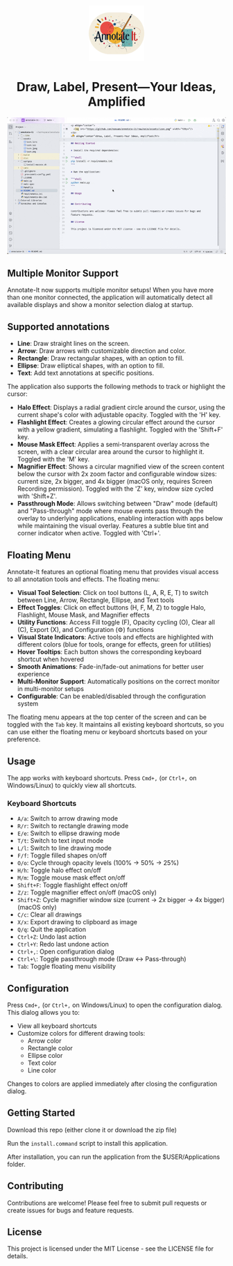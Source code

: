 <p style="text-align: center;">
  <img alt="Application Logo" src="https://github.com/namuan/annotate-it/raw/main/assets/icon.png" width="128px"/>
</p>
<h1 style="text-align: center;">Draw, Label, Present—Your Ideas, Amplified</h1>

![](assets/demo.gif)

## Multiple Monitor Support

Annotate-It now supports multiple monitor setups! When you have more than one monitor connected, the application will automatically detect all available displays and show a monitor selection dialog at startup.

## Supported annotations

* **Line**: Draw straight lines on the screen.
* **Arrow**: Draw arrows with customizable direction and color.
* **Rectangle**: Draw rectangular shapes, with an option to fill.
* **Ellipse**: Draw elliptical shapes, with an option to fill.
* **Text**: Add text annotations at specific positions.

The application also supports the following methods to track or highlight the cursor:

* **Halo Effect**: Displays a radial gradient circle around the cursor, using the current shape's color with adjustable opacity. Toggled with the 'H' key.
* **Flashlight Effect**: Creates a glowing circular effect around the cursor with a yellow gradient, simulating a flashlight. Toggled with the 'Shift+F' key.
* **Mouse Mask Effect**: Applies a semi-transparent overlay across the screen, with a clear circular area around the cursor to highlight it. Toggled with the 'M' key.
* **Magnifier Effect**: Shows a circular magnified view of the screen content below the cursor with 2x zoom factor and configurable window sizes: current size, 2x bigger, and 4x bigger (macOS only, requires Screen Recording permission). Toggled with the 'Z' key, window size cycled with 'Shift+Z'.
* **Passthrough Mode**: Allows switching between "Draw" mode (default) and "Pass-through" mode where mouse events pass through the overlay to underlying applications, enabling interaction with apps below while maintaining the visual overlay. Features a subtle blue tint and corner indicator when active. Toggled with 'Ctrl+\'.

## Floating Menu

Annotate-It features an optional floating menu that provides visual access to all annotation tools and effects. The floating menu:

* **Visual Tool Selection**: Click on tool buttons (L, A, R, E, T) to switch between Line, Arrow, Rectangle, Ellipse, and Text tools
* **Effect Toggles**: Click on effect buttons (H, F, M, Z) to toggle Halo, Flashlight, Mouse Mask, and Magnifier effects
* **Utility Functions**: Access Fill toggle (F), Opacity cycling (O), Clear all (C), Export (X), and Configuration (⚙) functions
* **Visual State Indicators**: Active tools and effects are highlighted with different colors (blue for tools, orange for effects, green for utilities)
* **Hover Tooltips**: Each button shows the corresponding keyboard shortcut when hovered
* **Smooth Animations**: Fade-in/fade-out animations for better user experience
* **Multi-Monitor Support**: Automatically positions on the correct monitor in multi-monitor setups
* **Configurable**: Can be enabled/disabled through the configuration system

The floating menu appears at the top center of the screen and can be toggled with the `Tab` key. It maintains all existing keyboard shortcuts, so you can use either the floating menu or keyboard shortcuts based on your preference.

## Usage

The app works with keyboard shortcuts.
Press `Cmd+,` (or `Ctrl+,` on Windows/Linux) to quickly view all shortcuts.

### Keyboard Shortcuts

- `A/a`: Switch to arrow drawing mode
- `R/r`: Switch to rectangle drawing mode
- `E/e`: Switch to ellipse drawing mode
- `T/t`: Switch to text input mode
- `L/l`: Switch to line drawing mode
- `F/f`: Toggle filled shapes on/off
- `O/o`: Cycle through opacity levels (100% → 50% → 25%)
- `H/h`: Toggle halo effect on/off
- `M/m`: Toggle mouse mask effect on/off
- `Shift+F`: Toggle flashlight effect on/off
- `Z/z`: Toggle magnifier effect on/off (macOS only)
- `Shift+Z`: Cycle magnifier window size (current → 2x bigger → 4x bigger) (macOS only)
- `C/c`: Clear all drawings
- `X/x`: Export drawing to clipboard as image
- `Q/q`: Quit the application
- `Ctrl+Z`: Undo last action
- `Ctrl+Y`: Redo last undone action
- `Ctrl+,`: Open configuration dialog
- `Ctrl+\`: Toggle passthrough mode (Draw ↔ Pass-through)
- `Tab`: Toggle floating menu visibility

## Configuration

Press `Cmd+,` (or `Ctrl+,` on Windows/Linux) to open the configuration dialog. This dialog allows you to:

- View all keyboard shortcuts
- Customize colors for different drawing tools:
    - Arrow color
    - Rectangle color
    - Ellipse color
    - Text color
    - Line color

Changes to colors are applied immediately after closing the configuration dialog.

## Getting Started

Download this repo (either clone it or download the zip file)

Run the `install.command` script to install this application.

After installation, you can run the application from the $USER/Applications folder.

## Contributing

Contributions are welcome! Please feel free to submit pull requests or create issues for bugs and
feature requests.

## License

This project is licensed under the MIT License - see the LICENSE file for details.
